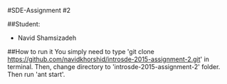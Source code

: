 ﻿#SDE-Assignment #2     

##Student:
- Navid Shamsizadeh

##How to run it
You simply need to type 'git clone https://github.com/navidkhorshid/introsde-2015-assignment-2.git' in terminal.
Then, change directory to 'introsde-2015-assignment-2' folder. Then run 'ant start'.


